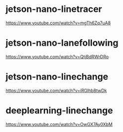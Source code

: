 # jetson-nano-linetracer
https://www.youtube.com/watch?v=mgTh6Zq7uA8
# jetson-nano-lanefollowing
https://www.youtube.com/watch?v=QtjBdRWrDRo
# jetson-nano-linechange
https://www.youtube.com/watch?v=iRGlhb8twDk
# deeplearning-linechange
https://www.youtube.com/watch?v=OwGX7Ay0XbM
